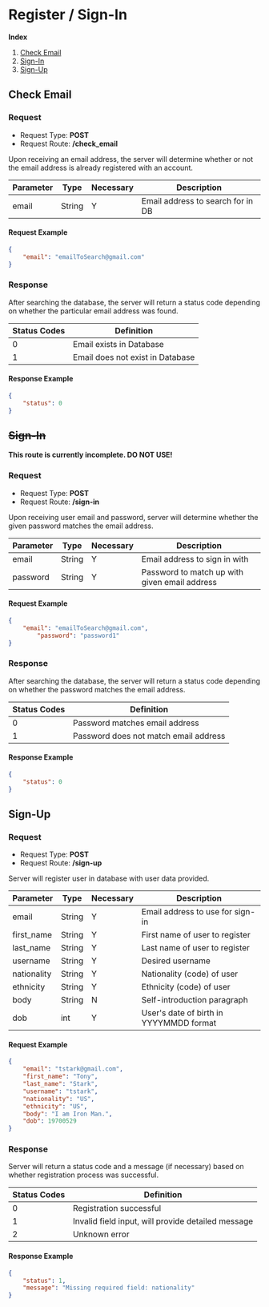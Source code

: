 # Register / Sign-In
**Index**
1. [Check Email](#check-email)
2. [Sign-In](#sign-in)
3. [Sign-Up](#sign-up)

## Check Email
### Request
* Request Type: **POST**
* Request Route: **/check_email**

Upon receiving an email address, the server will determine whether or not the email address is already registered with an account.

| Parameter | Type | Necessary | Description |
| --- | --- | --- | --- |
| email | String | Y | Email address to search for in DB |

#### Request Example
```JSON
{
	"email": "emailToSearch@gmail.com"
}
```

### Response

After searching the database, the server will return a status code depending on whether the particular email address was found.

| Status Codes | Definition |
| --- | --- |
| 0 | Email exists in Database |
| 1 | Email does not exist in Database |

#### Response Example
```JSON
{
	"status": 0
}
```

## ~~Sign-In~~
**This route is currently incomplete. DO NOT USE!**

### Request
* Request Type: **POST**
* Request Route: **/sign-in**

Upon receiving user email and password, server will determine whether the given password matches the email address.

| Parameter | Type | Necessary | Description |
| --- | --- | --- | --- |
| email | String | Y | Email address to sign in with |
| password | String | Y | Password to match up with given email address |

#### Request Example
```JSON
{
	"email": "emailToSearch@gmail.com",
        "password": "password1"
}
```

### Response

After searching the database, the server will return a status code depending on whether the password matches the email address.

| Status Codes | Definition |
| --- | --- |
| 0 | Password matches email address |
| 1 | Password does not match email address |

#### Response Example
```JSON
{
	"status": 0
}
```

## Sign-Up
### Request
* Request Type: **POST**
* Request Route: **/sign-up**

Server will register user in database with user data provided.

| Parameter | Type | Necessary | Description |
| --- | --- | --- | --- |
| email | String | Y | Email address to use for sign-in |
| first_name | String | Y | First name of user to register |
| last_name | String | Y | Last name of user to register |
| username | String | Y | Desired username |
| nationality | String | Y | Nationality (code) of user |
| ethnicity | String | Y | Ethnicity (code) of user |
| body | String | N | Self-introduction paragraph |
| dob | int | Y | User's date of birth in YYYYMMDD format |

#### Request Example
```JSON
{
	"email": "tstark@gmail.com",
	"first_name": "Tony",
	"last_name": "Stark",
	"username": "tstark",
	"nationality": "US",
	"ethnicity": "US",
	"body": "I am Iron Man.",
	"dob": 19700529
}
```

### Response

Server will return a status code and a message (if necessary) based on whether registration process was successful.

| Status Codes | Definition |
| --- | --- |
| 0 | Registration successful |
| 1 | Invalid field input, will provide detailed message |
| 2 | Unknown error |

#### Response Example
```JSON
{
	"status": 1,
	"message": "Missing required field: nationality"
}
